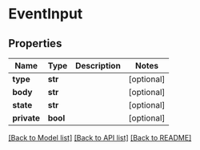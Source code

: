 # EventInput


## Properties
Name | Type | Description | Notes
------------ | ------------- | ------------- | -------------
**type** | **str** |  | [optional] 
**body** | **str** |  | [optional] 
**state** | **str** |  | [optional] 
**private** | **bool** |  | [optional] 

[[Back to Model list]](../README.md#documentation-for-models) [[Back to API list]](../README.md#documentation-for-api-endpoints) [[Back to README]](../README.md)


